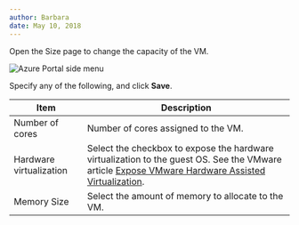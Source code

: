 ```yaml
---
author: Barbara
date: May 10, 2018
---
```


Open the Size page to change the capacity of the VM. 

![Azure Portal side menu](images/azuresize.png)

Specify any of the following, and click **Save**.

| Item | Description | 
| ------------ | ------------- | 
| Number of cores | Number of cores assigned to the VM.  | 
| Hardware virtualization | Select the checkbox to expose the hardware virtualization to the guest OS. See the VMware article [Expose VMware Hardware Assisted Virtualization](https://docs.vmware.com/en/VMware-vSphere/6.5/com.vmware.vsphere.vm_admin.doc/GUID-2A98801C-68E8-47AF-99ED-00C63E4857F6.html). | 
| Memory Size | Select the amount of memory to allocate to the VM.  | 
